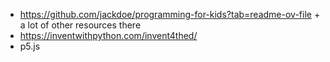 - https://github.com/jackdoe/programming-for-kids?tab=readme-ov-file + a lot of other resources there
- https://inventwithpython.com/invent4thed/
- p5.js
